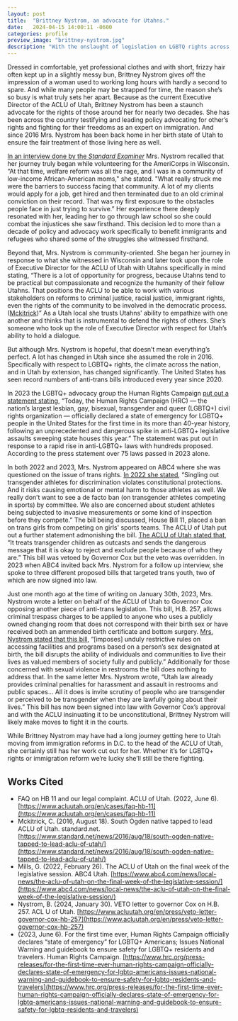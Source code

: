 ```yaml
---
layout: post
title:  "Brittney Nystrom, an advocate for Utahns."
date:   2024-04-15 14:00:11 -0600
categories: profile
preview_image: "brittney-nystrom.jpg"
description: "With the onslaught of legislation on LGBTQ rights across the nation, a strong defender is desperately needed. Find out who's steering the ship at the ACLU of Utah and fighting for you in the background."
---
```


Dressed in comfortable, yet professional clothes and with short, frizzy hair often kept up in a slightly messy bun, Brittney Nystrom gives off the impression of a woman used to working long hours with hardly a second to spare. And while many people may be strapped for time, the reason she’s so busy is what truly sets her apart. Because as the current Executive Director of the ACLU of Utah, Brittney Nystrom has been a staunch advocate for the rights of those around her for nearly two decades. She has been across the country testifying and leading policy advocating for other’s rights and fighting for their freedoms as an expert on immigration. And since 2016 Mrs. Nystrom has been back home in her birth state of Utah to ensure the fair treatment of those living here as well.

[In an interview done by the *Standard Examiner*](https://www.standard.net/news/2016/aug/18/south-ogden-native-tapped-to-lead-aclu-of-utah/) Mrs. Nystrom recalled that her journey truly began while volunteering for the AmeriCorps in Wisconsin. “At that time, welfare reform was all the rage, and I was in a community of low-income African-American moms," she stated. "What really struck me were the barriers to success facing that community. A lot of my clients would apply for a job, get hired and then terminated due to an old criminal conviction on their record. That was my first exposure to the obstacles people face in just trying to survive.” Her experience there deeply resonated with her, leading her to go through law school so she could combat the injustices she saw firsthand. This decision led to more than a decade of policy and advocacy work specifically to benefit immigrants and refugees who shared some of the struggles she witnessed firsthand.

Beyond that, Mrs. Nystrom is community-oriented. She began her journey in response to what she witnessed in Wisconsin and later took upon the role of Executive Director for the ACLU of Utah with Utahns specifically in mind stating, “There is a lot of opportunity for progress, because Utahns tend to be practical but compassionate and recognize the humanity of their fellow Utahns. That positions the ACLU to be able to work with various stakeholders on reforms to criminal justice, racial justice, immigrant rights, even the rights of the community to be involved in the democratic process. ([Mckitrick](https://www.standard.net/news/2016/aug/18/south-ogden-native-tapped-to-lead-aclu-of-utah/))” As a Utah local she trusts Utahns' ability to empathize with one another and thinks that is instrumental to defend the rights of others. She’s someone who took up the role of Executive Director with respect for Utah’s ability to hold a dialogue.

But although Mrs. Nystrom is hopeful, that doesn’t mean everything’s perfect. A lot has changed in Utah since she assumed the role in 2016. Specifically with respect to LGBTQ+ rights, the climate across the nation, and in Utah by extension, has changed significantly. The United States has seen record numbers of anti-trans bills introduced every year since 2020. 

In 2023 the LGBTQ+ advocacy group the Human Rights Campaign [put out a statement stating](https://www.hrc.org/press-releases/for-the-first-time-ever-human-rights-campaign-officially-declares-state-of-emergency-for-lgbtq-americans-issues-national-warning-and-guidebook-to-ensure-safety-for-lgbtq-residents-and-travelers), “Today, the Human Rights Campaign (HRC) — the nation’s largest lesbian, gay, bisexual, transgender and queer (LGBTQ+) civil rights organization — officially declared a state of emergency for LGBTQ+ people in the United States for the first time in its more than 40-year history, following an unprecedented and dangerous spike in anti-LGBTQ+ legislative assaults sweeping state houses this year.” The statement was put out in response to a rapid rise in anti-LGBTQ+ laws with hundreds proposed. According to the press statement over 75 laws passed in 2023 alone.

In both 2022 and 2023, Mrs. Nystrom appeared on ABC4 where she was questioned on the issue of trans rights. [In 2022 she stated](https://www.abc4.com/news/local-news/the-aclu-of-utah-on-the-final-week-of-the-legislative-session/), “Singling out transgender athletes for discrimination violates constitutional protections. And it risks causing emotional or mental harm to those athletes as well. We really don’t want to see a de facto ban (on transgender athletes competing in sports) by committee. We also are concerned about student athletes being subjected to invasive measurements or some kind of inspection before they compete.” The bill being discussed, House Bill 11, placed a ban on trans girls from competing on girls' sports teams. The ACLU of Utah put out a further statement admonishing the bill. [The ACLU of Utah stated that,](https://www.acluutah.org/en/press/veto-letter-governor-cox-hb-257) “It treats transgender children as outcasts and sends the dangerous message that it is okay to reject and exclude people because of who they are.” This bill was vetoed by Governor Cox but the veto was overridden. In 2023 when ABC4 invited back Mrs. Nystrom for a follow up interview, she spoke to three different proposed bills that targeted trans youth, two of which are now signed into law.

Just one month ago at the time of writing on January 30th, 2023, Mrs. Nystrom wrote a letter on behalf of the ACLU of Utah to Governor Cox opposing another piece of anti-trans legislation. This bill, H.B. 257, allows criminal trespass charges to be applied to anyone who uses a publicly owned changing room that does not correspond with their birth sex or have received both an ammended birth certificate and bottom surgery. [Mrs. Nystrom stated that this bill](https://www.acluutah.org/en/press/veto-letter-governor-cox-hb-257), “[imposes] unduly restrictive rules on accessing facilities and programs based on a person’s sex designated at birth, the bill disrupts the ability of individuals and communities to live their lives as valued members of society fully and publicly.” Additionally for those concerned with sexual violence in restrooms the bill does nothing to address that. In the same letter Mrs. Nystrom wrote, “Utah law already provides criminal penalties for harassment and assault in restrooms and public spaces… All it does is invite scrutiny of people who are transgender or perceived to be transgender when they are lawfully going about their lives.” This bill has now been signed into law with Governor Cox’s approval and with the ACLU insinuating it to be unconstitutional, Brittney Nystrom will likely make moves to fight it in the courts.

While Brittney Nystrom may have had a long journey getting here to Utah moving from immigration reforms in D.C. to the head of the ACLU of Utah, she certainly still has her work cut out for her. Whether it’s for LGBTQ+ rights or immigration reform we’re lucky she’ll still be there fighting.

<div class="mid-line" style="margin:2rem 0"></div>

## Works Cited
- FAQ on HB 11 and our legal complaint. ACLU of Utah. (2022, June 6). [https://www.acluutah.org/en/cases/faq-hb-11](https://www.acluutah.org/en/cases/faq-hb-11)
- Mckitrick, C. (2016, August 18). South Ogden native tapped to lead ACLU of Utah. standard.net. [https://www.standard.net/news/2016/aug/18/south-ogden-native-tapped-to-lead-aclu-of-utah/](https://www.standard.net/news/2016/aug/18/south-ogden-native-tapped-to-lead-aclu-of-utah/)
- Mills, G. (2022, February 26). The ACLU of Utah on the final week of the legislative session. ABC4 Utah. [https://www.abc4.com/news/local-news/the-aclu-of-utah-on-the-final-week-of-the-legislative-session/](https://www.abc4.com/news/local-news/the-aclu-of-utah-on-the-final-week-of-the-legislative-session/)
- Nystrom, B. (2024, January 30). VETO letter to governor Cox on H.B. 257. ACL 	U of Utah. [https://www.acluutah.org/en/press/veto-letter-governor-cox-hb-257](https://www.acluutah.org/en/press/veto-letter-governor-cox-hb-257)
- (2023, June 6). For the first time ever, Human Rights Campaign officially declares “state of emergency” for LGBTQ+ Americans; Issues National Warning and guidebook to ensure safety for LGBTQ+ residents and travelers. Human Rights Campaign. [https://www.hrc.org/press-releases/for-the-first-time-ever-human-rights-campaign-officially-declares-state-of-emergency-for-lgbtq-americans-issues-national-warning-and-guidebook-to-ensure-safety-for-lgbtq-residents-and-travelers](https://www.hrc.org/press-releases/for-the-first-time-ever-human-rights-campaign-officially-declares-state-of-emergency-for-lgbtq-americans-issues-national-warning-and-guidebook-to-ensure-safety-for-lgbtq-residents-and-travelers)